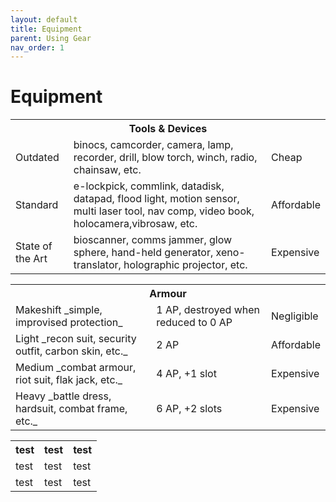 ```yaml
---
layout: default
title: Equipment
parent: Using Gear
nav_order: 1
---
```


# Equipment

<table>
  <tr>
    <th colspan="3">Tools & Devices</th>
  </tr>
  <tr>
    <td>Outdated</td>
    <td>binocs, camcorder, camera, lamp, recorder, drill, blow torch, winch, radio, chainsaw, etc.</td>
    <td>Cheap</td>
  </tr>
  <tr>
    <td>Standard</td>
    <td>e-lockpick, commlink, datadisk, datapad, flood light, motion sensor, multi laser tool, nav comp, video book, holocamera,vibrosaw, etc.</td>
    <td>Affordable</td>
  </tr>
  <tr>
    <td>State of the Art</td>
    <td>bioscanner, comms jammer, glow sphere, hand-held generator, xeno-translator, holographic projector, etc.</td>
    <td>Expensive</td>
  </tr>
</table> 

<table>
  <tr>
    <th colspan="3">Armour</th>
  </tr>
  <tr>
    <td>Makeshift _simple, improvised protection_</td>
    <td>1 AP, destroyed when reduced to 0 AP</td>
    <td>Negligible</td>
  </tr>
  <tr>
    <td>Light _recon suit, security outfit, carbon skin, etc._</td>
    <td>2 AP</td>
    <td>Affordable</td>
  </tr>
  <tr>
    <td>Medium _combat armour, riot suit, flak jack, etc._</td>
    <td>4 AP, +1 slot</td>
    <td>Expensive</td>
  </tr>
  <tr>
    <td>Heavy _battle dress, hardsuit, combat frame, etc._</td>
    <td>6 AP, +2 slots</td>
    <td>Expensive</td>
  </tr>
</table> 

<table>
  <tr>
    <th>test</th>
    <th>test</th>
    <th>test</th>
  </tr>
  <tr>
    <td>test</td>
    <td>test</td>
    <td>test</td>
  </tr>
  <tr>
    <td>test</td>
    <td>test</td>
    <td>test</td>
  </tr>
</table> 
